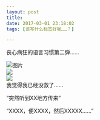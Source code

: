 ```yaml
---
layout: post
title: 
date: 2017-03-01 23:18:02
tags: [该写什么标签好呢……？]

---
```

丧心病狂的语言习惯第二弹……

![图片](./images/_LofteremhSNkVpRmJBejk3QXNrQmJaQ2ZLcW1KNUExQWthc2Y1dllLMWYyTXpOcExmRjFaUmhaTkVnPT0.png?=imageView&thumbnail=500x0&quality=96&stripmeta=0&type=jpg%7Cwatermark&type=2)  
![](http://imglf0.nosdn.127.net/img/emhSNkVpRmJBejk3QXNrQmJaQ2ZLaENsc1pVdEVKYkdGRkVQR2RiN1NHTzRua0xiTW5xS29BPT0.png?=imageView&thumbnail=500x0&quality=96&stripmeta=0&type=jpg%7Cwatermark&type=2)  
![](http://imglf.nosdn.127.net/img/emhSNkVpRmJBejk3QXNrQmJaQ2ZLdnhDeGhMNlJLWEZ3N0hoaWtUVU9HSURwYjFaa2xDYk1nPT0.png?=imageView&thumbnail=500x0&quality=96&stripmeta=0&type=jpg%7Cwatermark&type=2)  
我觉得我已经没救了……

“突然听到XX地方传来”

“XXXX，便XXXX，然后XXXXX……”
